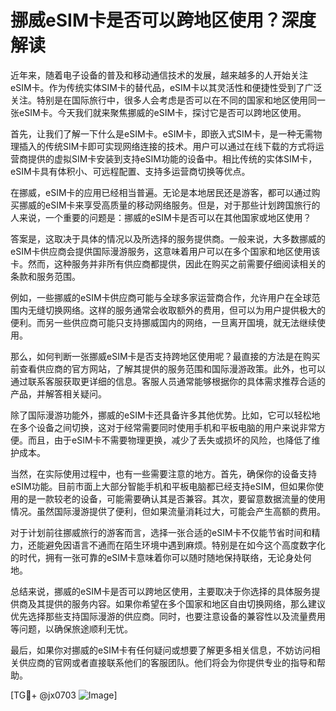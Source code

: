 # 挪威eSIM卡是否可以跨地区使用？深度解读

近年来，随着电子设备的普及和移动通信技术的发展，越来越多的人开始关注eSIM卡。作为传统实体SIM卡的替代品，eSIM卡以其灵活性和便捷性受到了广泛关注。特别是在国际旅行中，很多人会考虑是否可以在不同的国家和地区使用同一张eSIM卡。今天我们就来聚焦挪威的eSIM卡，探讨它是否可以跨地区使用。

首先，让我们了解一下什么是eSIM卡。eSIM卡，即嵌入式SIM卡，是一种无需物理插入的传统SIM卡即可实现网络连接的技术。用户可以通过在线下载的方式将运营商提供的虚拟SIM卡安装到支持eSIM功能的设备中。相比传统的实体SIM卡，eSIM卡具有体积小、可远程配置、支持多运营商切换等优点。

在挪威，eSIM卡的应用已经相当普遍。无论是本地居民还是游客，都可以通过购买挪威的eSIM卡来享受高质量的移动网络服务。但是，对于那些计划跨国旅行的人来说，一个重要的问题是：挪威的eSIM卡是否可以在其他国家或地区使用？

答案是，这取决于具体的情况以及所选择的服务提供商。一般来说，大多数挪威的eSIM卡供应商会提供国际漫游服务，这意味着用户可以在多个国家和地区使用该卡。然而，这种服务并非所有供应商都提供，因此在购买之前需要仔细阅读相关的条款和服务范围。

例如，一些挪威的eSIM卡供应商可能与全球多家运营商合作，允许用户在全球范围内无缝切换网络。这样的服务通常会收取额外的费用，但可以为用户提供极大的便利。而另一些供应商可能只支持挪威国内的网络，一旦离开国境，就无法继续使用。

那么，如何判断一张挪威eSIM卡是否支持跨地区使用呢？最直接的方法是在购买前查看供应商的官方网站，了解其提供的服务范围和国际漫游政策。此外，也可以通过联系客服获取更详细的信息。客服人员通常能够根据你的具体需求推荐合适的产品，并解答相关疑问。

除了国际漫游功能外，挪威的eSIM卡还具备许多其他优势。比如，它可以轻松地在多个设备之间切换，这对于经常需要同时使用手机和平板电脑的用户来说非常方便。而且，由于eSIM卡不需要物理更换，减少了丢失或损坏的风险，也降低了维护成本。

当然，在实际使用过程中，也有一些需要注意的地方。首先，确保你的设备支持eSIM功能。目前市面上大部分智能手机和平板电脑都已经支持eSIM，但如果你使用的是一款较老的设备，可能需要确认其是否兼容。其次，要留意数据流量的使用情况。虽然国际漫游提供了便利，但如果流量消耗过大，可能会产生高额的费用。

对于计划前往挪威旅行的游客而言，选择一张合适的eSIM卡不仅能节省时间和精力，还能避免因语言不通而在陌生环境中遇到麻烦。特别是在如今这个高度数字化的时代，拥有一张可靠的eSIM卡意味着你可以随时随地保持联络，无论身处何地。

总结来说，挪威的eSIM卡是否可以跨地区使用，主要取决于你选择的具体服务提供商及其提供的服务内容。如果你希望在多个国家和地区自由切换网络，那么建议优先选择那些支持国际漫游的供应商。同时，也要注意设备的兼容性以及流量费用等问题，以确保旅途顺利无忧。

最后，如果你对挪威的eSIM卡有任何疑问或想要了解更多相关信息，不妨访问相关供应商的官网或者直接联系他们的客服团队。他们将会为你提供专业的指导和帮助。

[TG💪+ @jx0703 ![Image](https://github.com/user-attachments/assets/dbca1d08-cadb-493c-b0ec-ad6f7a83f270)]